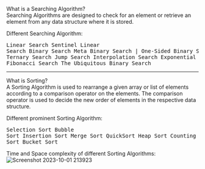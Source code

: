 What is a Searching Algorithm?<br>
Searching Algorithms are designed to check for an element or retrieve an element from any data structure where it is stored.

Different Searching Algorithm:
       <pre>Linear Search
      Sentinel Linear Search
      Binary Search
      Meta Binary Search | One-Sided Binary Search
      Ternary Search
      Jump Search
      Interpolation Search
      Exponential Search
      Fibonacci Search
      The Ubiquitous Binary Search</pre>

<hr>

What is Sorting?<br>
A Sorting Algorithm is used to rearrange a given array or list of elements according to a comparison operator on the elements. The comparison operator is used to decide the new order of elements in the respective data structure.

Different prominent Sorting Algorithm:
       <pre>Selection Sort
      Bubble Sort
      Insertion Sort
      Merge Sort
      QuickSort
      Heap Sort
      Counting Sort
      Radix Sort
      Bucket Sort</pre>

Time and Space complexity of different Sorting Algorithms:
![Screenshot 2023-10-01 213923](https://github.com/aayushker/Searching-Sorting/assets/134710667/52022b06-5942-497a-aed1-dbbc65657eae)
